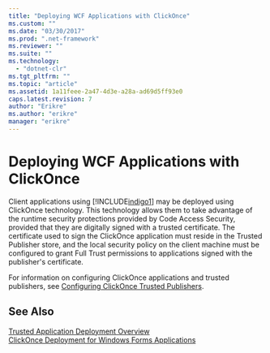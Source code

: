 ```yaml
---
title: "Deploying WCF Applications with ClickOnce"
ms.custom: ""
ms.date: "03/30/2017"
ms.prod: ".net-framework"
ms.reviewer: ""
ms.suite: ""
ms.technology: 
  - "dotnet-clr"
ms.tgt_pltfrm: ""
ms.topic: "article"
ms.assetid: 1a11feee-2a47-4d3e-a28a-ad69d5ff93e0
caps.latest.revision: 7
author: "Erikre"
ms.author: "erikre"
manager: "erikre"
---
```

# Deploying WCF Applications with ClickOnce
Client applications using [!INCLUDE[indigo1](../../../includes/indigo1-md.md)] may be deployed using ClickOnce technology. This technology allows them to take advantage of the runtime security protections provided by Code Access Security, provided that they are digitally signed with a trusted certificate. The certificate used to sign the ClickOnce application must reside in the Trusted Publisher store, and the local security policy on the client machine must be configured to grant Full Trust permissions to applications signed with the publisher's certificate.  
  
 For information on configuring ClickOnce applications and trusted publishers, see [Configuring ClickOnce Trusted Publishers](http://go.microsoft.com/fwlink/?LinkId=94774).  
  
## See Also  
 [Trusted Application Deployment Overview](http://go.microsoft.com/fwlink/?LinkId=94775)   
 [ClickOnce Deployment for Windows Forms Applications](http://go.microsoft.com/fwlink/?LinkId=94776)
